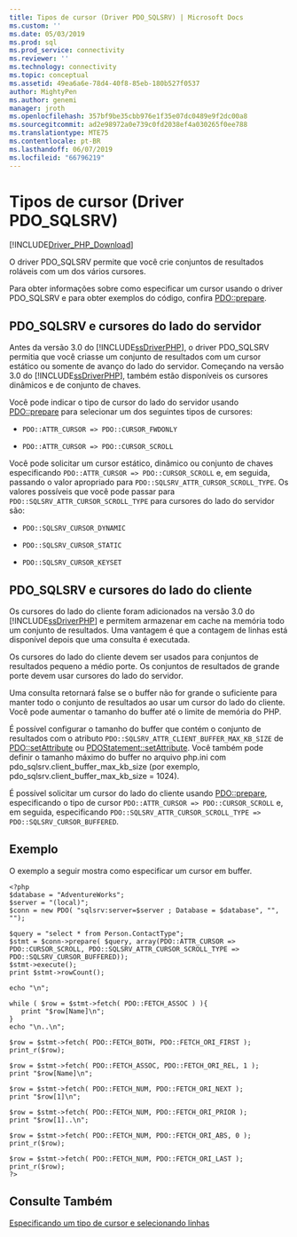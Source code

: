 ```yaml
---
title: Tipos de cursor (Driver PDO_SQLSRV) | Microsoft Docs
ms.custom: ''
ms.date: 05/03/2019
ms.prod: sql
ms.prod_service: connectivity
ms.reviewer: ''
ms.technology: connectivity
ms.topic: conceptual
ms.assetid: 49ea6a6e-78d4-40f8-85eb-180b527f0537
author: MightyPen
ms.author: genemi
manager: jroth
ms.openlocfilehash: 357bf9be35cbb976e1f35e07dc0489e9f2dc00a8
ms.sourcegitcommit: ad2e98972a0e739c0fd2038ef4a030265f0ee788
ms.translationtype: MTE75
ms.contentlocale: pt-BR
ms.lasthandoff: 06/07/2019
ms.locfileid: "66796219"
---
```

# <a name="cursor-types-pdosqlsrv-driver"></a>Tipos de cursor (Driver PDO_SQLSRV)
[!INCLUDE[Driver_PHP_Download](../../includes/driver_php_download.md)]

O driver PDO_SQLSRV permite que você crie conjuntos de resultados roláveis com um dos vários cursores.

Para obter informações sobre como especificar um cursor usando o driver PDO_SQLSRV e para obter exemplos do código, confira [PDO::prepare](../../connect/php/pdo-prepare.md).

## <a name="pdosqlsrv-and-server-side-cursors"></a>PDO_SQLSRV e cursores do lado do servidor
Antes da versão 3.0 do [!INCLUDE[ssDriverPHP](../../includes/ssdriverphp_md.md)], o driver PDO_SQLSRV permitia que você criasse um conjunto de resultados com um cursor estático ou somente de avanço do lado do servidor. Começando na versão 3.0 do [!INCLUDE[ssDriverPHP](../../includes/ssdriverphp_md.md)], também estão disponíveis os cursores dinâmicos e de conjunto de chaves.

Você pode indicar o tipo de cursor do lado do servidor usando [PDO::prepare](../../connect/php/pdo-prepare.md) para selecionar um dos seguintes tipos de cursores:

-   `PDO::ATTR_CURSOR => PDO::CURSOR_FWDONLY`

-   `PDO::ATTR_CURSOR => PDO::CURSOR_SCROLL`

Você pode solicitar um cursor estático, dinâmico ou conjunto de chaves especificando `PDO::ATTR_CURSOR => PDO::CURSOR_SCROLL` e, em seguida, passando o valor apropriado para `PDO::SQLSRV_ATTR_CURSOR_SCROLL_TYPE`. Os valores possíveis que você pode passar para `PDO::SQLSRV_ATTR_CURSOR_SCROLL_TYPE` para cursores do lado do servidor são:

-   `PDO::SQLSRV_CURSOR_DYNAMIC`

-   `PDO::SQLSRV_CURSOR_STATIC`

-   `PDO::SQLSRV_CURSOR_KEYSET`

## <a name="pdosqlsrv-and-client-side-cursors"></a>PDO_SQLSRV e cursores do lado do cliente
Os cursores do lado do cliente foram adicionados na versão 3.0 do [!INCLUDE[ssDriverPHP](../../includes/ssdriverphp_md.md)] e permitem armazenar em cache na memória todo um conjunto de resultados. Uma vantagem é que a contagem de linhas está disponível depois que uma consulta é executada.

Os cursores do lado do cliente devem ser usados para conjuntos de resultados pequeno a médio porte. Os conjuntos de resultados de grande porte devem usar cursores do lado do servidor.

Uma consulta retornará false se o buffer não for grande o suficiente para manter todo o conjunto de resultados ao usar um cursor do lado do cliente. Você pode aumentar o tamanho do buffer até o limite de memória do PHP.

É possível configurar o tamanho do buffer que contém o conjunto de resultados com o atributo `PDO::SQLSRV_ATTR_CLIENT_BUFFER_MAX_KB_SIZE` de [PDO::setAttribute](../../connect/php/pdo-setattribute.md) ou [PDOStatement::setAttribute](../../connect/php/pdostatement-setattribute.md). Você também pode definir o tamanho máximo do buffer no arquivo php.ini com pdo_sqlsrv.client_buffer_max_kb_size (por exemplo, pdo_sqlsrv.client_buffer_max_kb_size = 1024).

É possível solicitar um cursor do lado do cliente usando [PDO::prepare](../../connect/php/pdo-prepare.md), especificando o tipo de cursor `PDO::ATTR_CURSOR => PDO::CURSOR_SCROLL` e, em seguida, especificando `PDO::SQLSRV_ATTR_CURSOR_SCROLL_TYPE => PDO::SQLSRV_CURSOR_BUFFERED`.

## <a name="example"></a>Exemplo
O exemplo a seguir mostra como especificar um cursor em buffer.
```
<?php
$database = "AdventureWorks";
$server = "(local)";
$conn = new PDO( "sqlsrv:server=$server ; Database = $database", "", "");

$query = "select * from Person.ContactType";
$stmt = $conn->prepare( $query, array(PDO::ATTR_CURSOR => PDO::CURSOR_SCROLL, PDO::SQLSRV_ATTR_CURSOR_SCROLL_TYPE => PDO::SQLSRV_CURSOR_BUFFERED));
$stmt->execute();
print $stmt->rowCount();

echo "\n";

while ( $row = $stmt->fetch( PDO::FETCH_ASSOC ) ){
   print "$row[Name]\n";
}
echo "\n..\n";

$row = $stmt->fetch( PDO::FETCH_BOTH, PDO::FETCH_ORI_FIRST );
print_r($row);

$row = $stmt->fetch( PDO::FETCH_ASSOC, PDO::FETCH_ORI_REL, 1 );
print "$row[Name]\n";

$row = $stmt->fetch( PDO::FETCH_NUM, PDO::FETCH_ORI_NEXT );
print "$row[1]\n";

$row = $stmt->fetch( PDO::FETCH_NUM, PDO::FETCH_ORI_PRIOR );
print "$row[1]..\n";

$row = $stmt->fetch( PDO::FETCH_NUM, PDO::FETCH_ORI_ABS, 0 );
print_r($row);

$row = $stmt->fetch( PDO::FETCH_NUM, PDO::FETCH_ORI_LAST );
print_r($row);
?>
```

## <a name="see-also"></a>Consulte Também
[Especificando um tipo de cursor e selecionando linhas](../../connect/php/specifying-a-cursor-type-and-selecting-rows.md)


